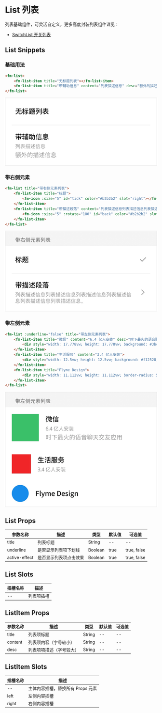 # List 列表

列表基础组件，可灵活自定义，更多高度封装列表组件详见：

* [SwitchList 开关列表](switch-list.md)

## List Snippets

### 基础用法

```html
<fm-list>
    <fm-list-item title="无标题列表"></fm-list-item>
    <fm-list-item title="带辅助信息" content="列表描述信息" desc="额外的描述信息"></fm-list-item>
</fm-list>
```

![](img/list.png)

### 带右侧元素

```html
<fm-list title="带右侧元素列表">
    <fm-list-item title="标题">
        <fm-icon :size="5" id="tick" color="#b2b2b2" slot="right"></fm-icon>
    </fm-list-item>
    <fm-list-item title="带描述段落" content="列表描述信息列表描述信息列表描述信息列表描述信息列表描述信息..">
        <fm-icon :size="5" :rotate="180" id="back" color="#b2b2b2" slot="right"></fm-icon>
    </fm-list-item>
</fm-list>
```

![](img/list-right.png)

### 带左侧元素

```html
<fm-list :underline="false" title="带左侧元素列表">
    <fm-list-item title="微信" content="6.4 亿人安装" desc="时下最火的语音聊天交友应用">
        <div style="width: 17.778vw; height: 17.778vw; background: #3bc06b;" slot="left"></div>
    </fm-list-item>
    <fm-list-item title="生活服务" content="3.4 亿人安装">
        <div style="width: 12.5vw; height: 12.5vw; background: #f12528;" slot="left"></div>
    </fm-list-item>
    <fm-list-item title="Flyme Design">
        <div style="width: 11.112vw; height: 11.112vw; border-radius: 50%; background: #198ded;" slot="left"></div>
    </fm-list-item>
</fm-list>
```

![](img/list-left.png)

## List Props

| 参数名称 | 描述 | 类型 | 默认值 | 可选值 |
| ----- | ----- | ----- | ----- | ----- |
| title | 列表标题 | String | -- | -- |
| underline | 是否显示列表项下划线 | Boolean | true | true, false |
| active-effect | 是否显示列表项点击效果 | Boolean | true | true, false |

## List Slots

| 插槽名称 | 描述 |
| ----- | ----- |
| -- | 列表项插槽 |

## ListItem Props

| 参数名称 | 描述 | 类型 | 默认值 | 可选值 |
| ----- | ----- | ----- | ----- | ----- |
| title | 列表项标题 | String | -- | -- |
| content | 列表项内容（字号较小） | String | -- | -- |
| desc | 列表项项描述（字号较大） | String | -- | -- |

## ListItem Slots

| 插槽名称 | 描述 |
| ----- | ----- |
| -- | 主体内容插槽，替换所有 Props 元素 |
| left | 左侧内容插槽 |
| right | 右侧内容插槽 |